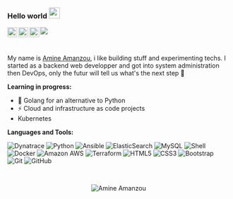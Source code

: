 ### Hello world <img src="https://media.giphy.com/media/hvRJCLFzcasrR4ia7z/giphy.gif" width="25px">

<a href="https://twitter.com/amineamanzou">
  <img align="left" alt="Amine Amanzou | Twitter" width="22px" src="https://cdn.simpleicons.org/twitter/black/dark" />
</a>
<a href="https://www.linkedin.com/in/amineamanzou/">
  <img align="left" alt="Amine Amanzou | Linkedin" width="22px" src="https://cdn.simpleicons.org/linkedin/black/dark" />
</a>
<a href="https://www.instagram.com/aminespired/">
  <img align="left" alt="AmineSpired | Instagram" width="22px" src="https://cdn.simpleicons.org/instagram/black/dark" />
</a>

![](https://visitor-badge.glitch.me/badge?page_id=amineamanzou.amineamanzou)

<br />

My name is [Amine Amanzou](https://amineamanzou.fr), i like building stuff and experimenting techs. 
I started as a backend web developper and got into system administration then DevOps, only the futur will tell us what's the next step  🚀

**Learning in progress:**

- 🤔 Golang for an alternative to Python
- ⚡ Cloud and infrastructure as code projects
- Kubernetes

**Languages and Tools:**

![Dynatrace](https://img.shields.io/badge/-Dynatrace-black?style=flat-square&logo=Dynatrace)
![Python](https://img.shields.io/badge/-Python-black?style=flat-square&logo=Python)
![Ansible](https://img.shields.io/badge/-Ansible-black?style=flat-square&logo=Ansible)
![ElasticSearch](https://img.shields.io/badge/-ElasticSearch-black?style=flat-square&logo=elasticsearch)
![MySQL](https://img.shields.io/badge/-MySQL-black?style=flat-square&logo=mysql)
![Shell](https://img.shields.io/badge/-Shell-black?style=flat-square&logo=zsh)
![Docker](https://img.shields.io/badge/-Docker-black?style=flat-square&logo=docker)
![Amazon AWS](https://img.shields.io/badge/Amazon%20AWS-232F3E?style=flat-square&logo=amazon-aws)
![Terraform](https://img.shields.io/badge/-Terraform-black?style=flat-square&logo=Terraform)
![HTML5](https://img.shields.io/badge/-HTML5-E34F26?style=flat-square&logo=html5&logoColor=white)
![CSS3](https://img.shields.io/badge/-CSS3-1572B6?style=flat-square&logo=css3)
![Bootstrap](https://img.shields.io/badge/-Bootstrap-563D7C?style=flat-square&logo=bootstrap)
![Git](https://img.shields.io/badge/-Git-black?style=flat-square&logo=git)
![GitHub](https://img.shields.io/badge/-GitHub-black?style=flat-square&logo=github)

<br />

<!-- Stats -->
<p align="center"> <img src="https://github-readme-stats.vercel.app/api?username=amineamanzou&theme=github_dark" alt="Amine Amanzou" />


